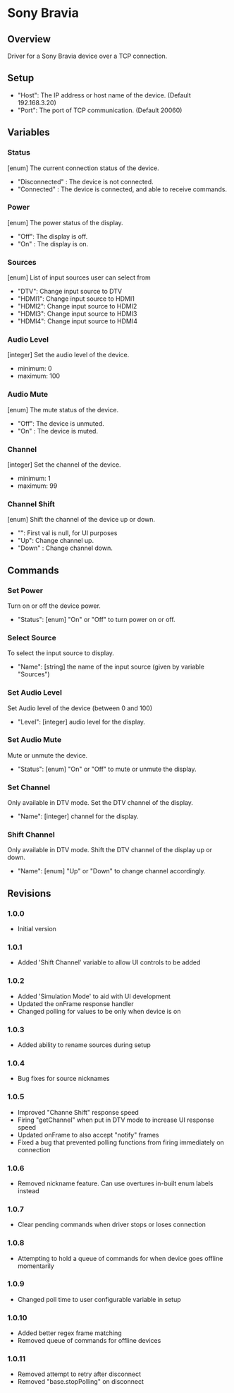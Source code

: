 # Sony Bravia

## Overview
Driver for a Sony Bravia device over a TCP connection.

## Setup
- "Host": The IP address or host name of the device. (Default 192.168.3.20)
- "Port": The port of TCP communication. (Default 20060)

## Variables

### Status
[enum] The current connection status of the device.
- "Disconnected" : The device is not connected.
- "Connected" : The device is connected, and able to receive commands.

### Power
[enum] The power status of the display.
- "Off": The display is off.
- "On" : The display is on.

### Sources
[enum] List of input sources user can select from
- "DTV": Change input source to DTV
- "HDMI1": Change input source to HDMI1
- "HDMI2": Change input source to HDMI2
- "HDMI3": Change input source to HDMI3
- "HDMI4": Change input source to HDMI4

### Audio Level
[integer] Set the audio level of the device.
- minimum: 0
- maximum: 100

### Audio Mute
[enum] The mute status of the device.
- "Off": The device is unmuted.
- "On" : The device is muted.

### Channel
[integer] Set the channel of the device.
- minimum: 1
- maximum: 99

### Channel Shift
[enum] Shift the channel of the device up or down.
- "": First val is null, for UI purposes
- "Up": Change channel up.
- "Down" : Change channel down.

## Commands

### Set Power
Turn on or off the device power.
- "Status": [enum] "On" or "Off" to turn power on or off.

### Select Source
To select the input source to display.
- "Name": [string] the name of the input source (given by variable "Sources")

### Set Audio Level
Set Audio level of the device (between 0 and 100)
- "Level": [integer] audio level for the display.

### Set Audio Mute
Mute or unmute the device.
- "Status": [enum] "On" or "Off" to mute or unmute the display.

### Set Channel
Only available in DTV mode. Set the DTV channel of the display.
- "Name": [integer] channel for the display.

### Shift Channel
Only available in DTV mode. Shift the DTV channel of the display up or down.
- "Name": [enum] "Up" or "Down" to change channel accordingly.

## Revisions

### 1.0.0
- Initial version

### 1.0.1
- Added 'Shift Channel' variable to allow UI controls to be added

### 1.0.2
- Added 'Simulation Mode' to aid with UI development
- Updated the onFrame response handler
- Changed polling for values to be only when device is on

### 1.0.3
- Added ability to rename sources during setup

### 1.0.4
- Bug fixes for source nicknames

### 1.0.5
- Improved "Channe Shift" response speed
- Firing "getChannel" when put in DTV mode to increase UI response speed
- Updated onFrame to also accept "notify" frames
- Fixed a bug that prevented polling functions from firing immediately on connection

### 1.0.6
- Removed nickname feature. Can use overtures in-built enum labels instead

### 1.0.7
- Clear pending commands when driver stops or loses connection

### 1.0.8
- Attempting to hold a queue of commands for when device goes offline momentarily

### 1.0.9
- Changed poll time to user configurable variable in setup

### 1.0.10
- Added better regex frame matching
- Removed queue of commands for offline devices

### 1.0.11
- Removed attempt to retry after disconnect
- Removed "base.stopPolling" on disconnect